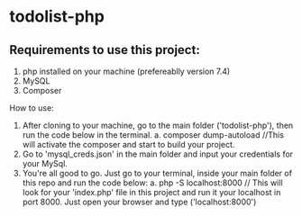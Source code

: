 # todolist-php

## Requirements to use this project:
1. php installed on your machine (prefereablly version 7.4)
2. MySQL
3. Composer

How to use:
1. After cloning to your machine, go to the main folder ('todolist-php'), then run the code below in the terminal.
  a. composer dump-autoload   //This will activate the composer and start to build your project.
2. Go to 'mysql_creds.json' in the main folder and input your credentials for your MySql.
3. You're all good to go. Just go to your terminal, inside your main folder of this repo and run the code below:
  a. php -S localhost:8000  // This will look for your 'index.php' file in this project and run it your localhost in port 8000. Just open your browser and type ('localhost:8000') 
